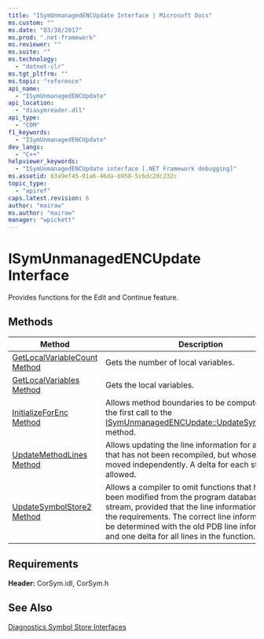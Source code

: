 ```yaml
---
title: "ISymUnmanagedENCUpdate Interface | Microsoft Docs"
ms.custom: ""
ms.date: "03/30/2017"
ms.prod: ".net-framework"
ms.reviewer: ""
ms.suite: ""
ms.technology: 
  - "dotnet-clr"
ms.tgt_pltfrm: ""
ms.topic: "reference"
api_name: 
  - "ISymUnmanagedENCUpdate"
api_location: 
  - "diasymreader.dll"
api_type: 
  - "COM"
f1_keywords: 
  - "ISymUnmanagedENCUpdate"
dev_langs: 
  - "C++"
helpviewer_keywords: 
  - "ISymUnmanagedENCUpdate interface [.NET Framework debugging]"
ms.assetid: 63a9ef45-01a6-46da-b958-5c6dc2dc232c
topic_type: 
  - "apiref"
caps.latest.revision: 6
author: "mairaw"
ms.author: "mairaw"
manager: "wpickett"
---
```

# ISymUnmanagedENCUpdate Interface
Provides functions for the Edit and Continue feature.  
  
## Methods  
  
|Method|Description|  
|------------|-----------------|  
|[GetLocalVariableCount Method](../../../../docs/framework/unmanaged-api/diagnostics/isymunmanagedencupdate-getlocalvariablecount-method.md)|Gets the number of local variables.|  
|[GetLocalVariables Method](../../../../docs/framework/unmanaged-api/diagnostics/isymunmanagedencupdate-getlocalvariables-method.md)|Gets the local variables.|  
|[InitializeForEnc Method](../../../../docs/framework/unmanaged-api/diagnostics/isymunmanagedencupdate-initializeforenc-method.md)|Allows method boundaries to be computed before the first call to the [ISymUnmanagedENCUpdate::UpdateSymbolStore2](../../../../docs/framework/unmanaged-api/diagnostics/isymunmanagedencupdate-updatesymbolstore2-method.md) method.|  
|[UpdateMethodLines Method](../../../../docs/framework/unmanaged-api/diagnostics/isymunmanagedencupdate-updatemethodlines-method.md)|Allows updating the line information for a method that has not been recompiled, but whose lines have moved independently. A delta for each statement is allowed.|  
|[UpdateSymbolStore2 Method](../../../../docs/framework/unmanaged-api/diagnostics/isymunmanagedencupdate-updatesymbolstore2-method.md)|Allows a compiler to omit functions that have not been modified from the program database (PDB) stream, provided that the line information meets the requirements. The correct line information can be determined with the old PDB line information and one delta for all lines in the function.|  
  
## Requirements  
 **Header:** CorSym.idl, CorSym.h  
  
## See Also  
 [Diagnostics Symbol Store Interfaces](../../../../docs/framework/unmanaged-api/diagnostics/diagnostics-symbol-store-interfaces.md)